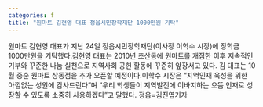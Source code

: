 ```yaml
---
categories: f
title: "원마트 김현영 대표 정읍시민장학재단 1000만원 기탁"
---
```

원마트 김현영 대표가 지난 24일 정읍시민장학재단(이사장 이학수 시장)에 장학금 1000만원을 기탁했다.김현영 대표는 2010년 초산동에 원마트를 개점한 이후 지속적인 기부와 꾸준한 나눔 실천으로 지역사회 공헌 활동에 꾸준히 앞장서고 있다. 김 대표는 10월 중순 원마트 상동점을 추가 오픈할 예정이다.이학수 시장은 “지역인재 육성을 위한 아낌없는 성원에 감사드린다”며 “우리 학생들이 지역발전에 이바지하는 으뜸 인재로 성장할 수 있도록 소중히 사용하겠다”고 말했다. 정읍=김진엽기자